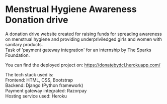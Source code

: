 # Menstrual Hygiene Awareness Donation drive
A donation drive website created for raising funds for spreading awareness on menstrual hygiene and providing underpriviledged girls and women with sanitary products.  
Task of 'payment gateway integration' for an internship by The Sparks Foundation.  
  
You can find the deployed project on: https://donatebydcl.herokuapp.com/  
  
The tech stack used is:   
Frontend: HTML, CSS, Bootstrap  
Backend: Django (Python framework)  
Payment gateway integrated: Razorpay  
Hosting service used: Heroku  

